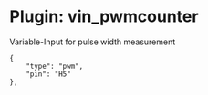 # Plugin: vin_pwmcounter

Variable-Input for pulse width measurement

```
{
    "type": "pwm",
    "pin": "H5"
},
```
